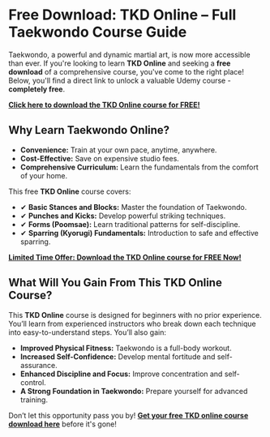# Free Download: TKD Online – Full Taekwondo Course Guide

Taekwondo, a powerful and dynamic martial art, is now more accessible than ever. If you're looking to learn **TKD Online** and seeking a **free download** of a comprehensive course, you've come to the right place! Below, you'll find a direct link to unlock a valuable Udemy course - **completely free**.

[**Click here to download the TKD Online course for FREE!**](https://udemywork.com/tkd-online)

## Why Learn Taekwondo Online?

*   **Convenience:** Train at your own pace, anytime, anywhere.
*   **Cost-Effective:** Save on expensive studio fees.
*   **Comprehensive Curriculum:** Learn the fundamentals from the comfort of your home.

This free **TKD Online** course covers:

*   ✔ **Basic Stances and Blocks:** Master the foundation of Taekwondo.
*   ✔ **Punches and Kicks:** Develop powerful striking techniques.
*   ✔ **Forms (Poomsae):** Learn traditional patterns for self-discipline.
*   ✔ **Sparring (Kyorugi) Fundamentals:** Introduction to safe and effective sparring.

[**Limited Time Offer: Download the TKD Online course for FREE Now!**](https://udemywork.com/tkd-online)

## What Will You Gain From This TKD Online Course?

This **TKD Online** course is designed for beginners with no prior experience. You’ll learn from experienced instructors who break down each technique into easy-to-understand steps. You’ll also gain:

*   **Improved Physical Fitness:** Taekwondo is a full-body workout.
*   **Increased Self-Confidence:** Develop mental fortitude and self-assurance.
*   **Enhanced Discipline and Focus:** Improve concentration and self-control.
*   **A Strong Foundation in Taekwondo:** Prepare yourself for advanced training.

Don’t let this opportunity pass you by! **[Get your free TKD online course download here](https://udemywork.com/tkd-online)** before it's gone!
